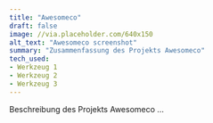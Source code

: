 ```yaml
---
title: "Awesomeco"
draft: false
image: //via.placeholder.com/640x150
alt_text: "Awesomeco screenshot"
summary: "Zusammenfassung des Projekts Awesomeco"
tech_used:
- Werkzeug 1
- Werkzeug 2
- Werkzeug 3
---
```


Beschreibung des Projekts Awesomeco …
